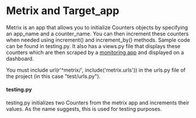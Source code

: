 # Metrix and Target_app
#### 
Metrix is an app that allows you to initialize Counters objects by specifying an app_name and a counter_name. You can then increment these counters when needed using increment() and increment_by() methods. Sample code can be found in testing.py. It also has a views.py file that displays these counters which are then scraped by a [monitoring app](https://github.com/aartibagul/monitoring_app) and displayed on a dashboard.

You must include  url(r'^metrix/', include('metrix.urls')) in the urls.py file of the project (in this case "test/urls.py").

#### testing.py
testing.py initializes two Counters from the metrix app and increments their values. As the name suggests, this is used for testing purposes.
